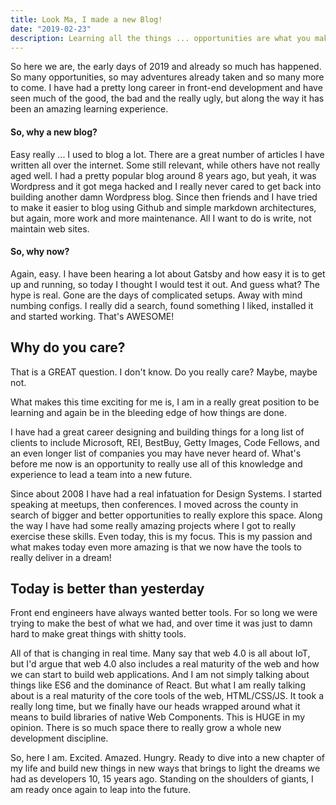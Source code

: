 ```yaml
---
title: Look Ma, I made a new Blog!
date: "2019-02-23"
description: Learning all the things ... opportunities are what you make of them and the opportunity before me is to learn all the things once again. But real learning isn't just doing, but documenting and teaching. So here we are, 2019 and yeah ... I made a blog o_O
---
```


So here we are, the early days of 2019 and already so much has happened. So many opportunities, so may adventures already taken and so many more to come. I have had a pretty long career in front-end development and have seen much of the good, the bad and the really ugly, but along the way it has been an amazing learning experience.

#### So, why a new blog?

Easy really ... I used to blog a lot. There are a great number of articles I have written all over the internet. Some still relevant, while others have not really aged well. I had a pretty popular blog around 8 years ago, but yeah, it was Wordpress and it got mega hacked and I really never cared to get back into building another damn Wordpress blog. Since then friends and I have tried to make it easier to blog using Github and simple markdown architectures, but again, more work and more maintenance. All I want to do is write, not maintain web sites.

#### So, why now?

Again, easy. I have been hearing a lot about Gatsby and how easy it is to get up and running, so today I thought I would test it out. And guess what? The hype is real. Gone are the days of complicated setups. Away with mind numbing configs. I really did a search, found something I liked, installed it and started working. That's AWESOME!

## Why do you care?

That is a GREAT question. I don't know. Do you really care? Maybe, maybe not.

What makes this time exciting for me is, I am in a really great position to be learning and again be in the bleeding edge of how things are done.

I have had a great career designing and building things for a long list of clients to include Microsoft, REI, BestBuy, Getty Images, Code Fellows, and an even longer list of companies you may have never heard of. What's before me now is an opportunity to really use all of this knowledge and experience to lead a team into a new future.

Since about 2008 I have had a real infatuation for Design Systems. I started speaking at meetups, then conferences. I moved across the county in search of bigger and better opportunities to really explore this space. Along the way I have had some really amazing projects where I got to really exercise these skills. Even today, this is my focus. This is my passion and what makes today even more amazing is that we now have the tools to really deliver in a dream!

## Today is better than yesterday

Front end engineers have always wanted better tools. For so long we were trying to make the best of what we had, and over time it was just to damn hard to make great things with shitty tools.

All of that is changing in real time. Many say that web 4.0 is all about IoT, but I'd argue that web 4.0 also includes a real maturity of the web and how we can start to build web applications. And I am not simply talking about things like ES6 and the dominance of React. But what I am really talking about is a real maturity of the core tools of the web, HTML/CSS/JS. It took a really long time, but we finally have our heads wrapped around what it means to build libraries of native Web Components. This is HUGE in my opinion. There is so much space there to really grow a whole new development discipline.

So, here I am. Excited. Amazed. Hungry. Ready to dive into a new chapter of my life and build new things in new ways that brings to light the dreams we had as developers 10, 15 years ago. Standing on the shoulders of giants, I am ready once again to leap into the future.

